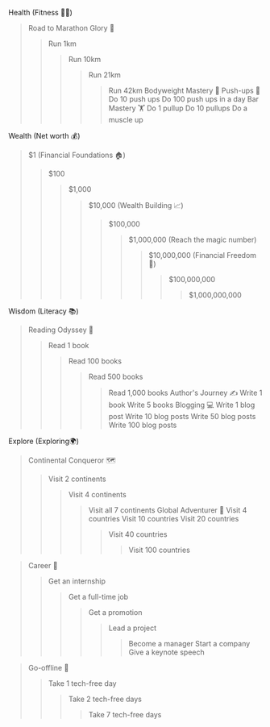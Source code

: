 Health (Fitness 🏋️‍♂️)
> Road to Marathon Glory 🏃
>> Run 1km
>>> Run 10km
>>>> Run 21km
>>>>> Run 42km
> Bodyweight Mastery 💪
>> Push-ups 👊
>>> Do 10 push ups
>>>> Do 100 push ups in a day
>> Bar Mastery 🏋️
>>> Do 1 pullup
>>>> Do 10 pullups
>>>>> Do a muscle up

Wealth (Net worth 💰)
> $1 (Financial Foundations 🏠)
>> $100
>>> $1,000
>>>> $10,000 (Wealth Building 📈)
>>>>> $100,000
>>>>>> $1,000,000 (Reach the magic number)
>>>>>>> $10,000,000 (Financial Freedom 🦅)
>>>>>>>> $100,000,000
>>>>>>>>> $1,000,000,000

Wisdom (Literacy 📚)
> Reading Odyssey 📖
>> Read 1 book
>>> Read 100 books
>>>> Read 500 books
>>>>> Read 1,000 books
> Author's Journey ✍️
>> Write 1 book
>>> Write 5 books
> Blogging 💻
>> Write 1 blog post
>>> Write 10 blog posts
>>>> Write 50 blog posts
>>>>> Write 100 blog posts

Explore (Exploring🌍)
> Continental Conqueror 🗺️
>> Visit 2 continents
>>> Visit 4 continents
>>>> Visit all 7 continents
> Global Adventurer 🧭
>> Visit 4 countries
>>> Visit 10 countries
>>>> Visit 20 countries
>>>>> Visit 40 countries
>>>>>> Visit 100 countries

> Career 💼
>> Get an internship
>>> Get a full-time job
>>>> Get a promotion
>>>>> Lead a project
>>>>>> Become a manager
>> Start a company	
>>> Give a keynote speech

> Go-offline 🌴
>> Take 1 tech-free day
>>> Take 2 tech-free days
>>>> Take 7 tech-free days

